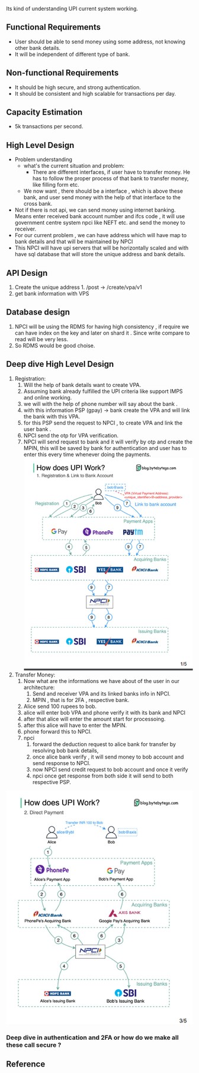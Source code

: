 
Its kind of understanding UPI current system working.
## Functional Requirements
- User should be able to send money using some address, not knowing other bank details.
- It will be independent of different type of bank.
## Non-functional Requirements
- It should be high secure, and strong authentication.
- It should be consistent and high scalable for transactions per day.
## Capacity Estimation
- 5k transactions per second.
## High Level Design

- Problem understanding
	-  what's the current situation and problem:
		- There are different interfaces, if user have to transfer money. He has to follow the proper process of that bank to transfer money, like filling form etc.
	- We now want , there should be a interface , which is above these bank, and user send money with the help of that interface to the cross bank.
- Not if there is not api, we can send money using internet banking. Means enter received bank account number and ifcs code , it will use government centre system npci like NEFT etc. and send the money to receiver.
- For our current problem , we can have address which will have map to bank details and that will be maintained by NPCI
- This NPCI will have upi servers that will be horizontally scaled and with have sql database that will store the unique address and bank details.
## API Design

1.   Create the unique address 
	1. /post -> /create/vpa/v1 
2.   get bank information with VPS
## Database design

1. NPCI will be using the RDMS for having high consistency , if require we can have index on the key and later on shard it . Since write compare to read will be very less. 
2. So RDMS would be good choise.

## Deep dive High Level Design

1.  Registration:
	1. Will the help of bank details want to create VPA.
	2. Assuming bank already fulfilled the UPI criteria like support IMPS and online working.
	3. we will with the help of phone number will say about the bank .
	4. with this information PSP (gpay) -> bank create the VPA and will link the bank with this VPA.
	5. for this PSP send the request to NPCI , to create VPA and link the user bank .
	6. NPCI send the otp for VPA verification.
	7. NPCI will send request to bank and it will verify by otp and create the MPIN, this will be saved by bank for authentication and user has to enter this every time whenever doing the payments.
  ![alt text](image.png)
2. Transfer Money:
	1. Now what are the informations we have about of the user in our architecture:
		1. Send and receiver VPA and its linked banks info in NPCI.
		2. MPIN , that is for 2FA , respective bank.
	2. Alice send 100 rupees to bob.
	3. alice will enter bob VPA and phone verify it with its bank and NPCI
	4. after that alice will enter the amount start for processoing.
	5. after this alice will have to enter the MPIN.
	6. phone forward this to NPCI. 
	7. npci 
		1. forward the deduction request to  alice bank for transfer by resolving bob bank details,
		2. once alice bank verify , it will send money to bob account and send response to NPCI.
		3. now NPCI send credit request to bob account and once it verify 
		4. npci once get response from both side it will send to both respective PSP.

![alt text](image-1.png)

### Deep dive in authentication and 2FA or how do we make all these call secure ? 


## Reference





